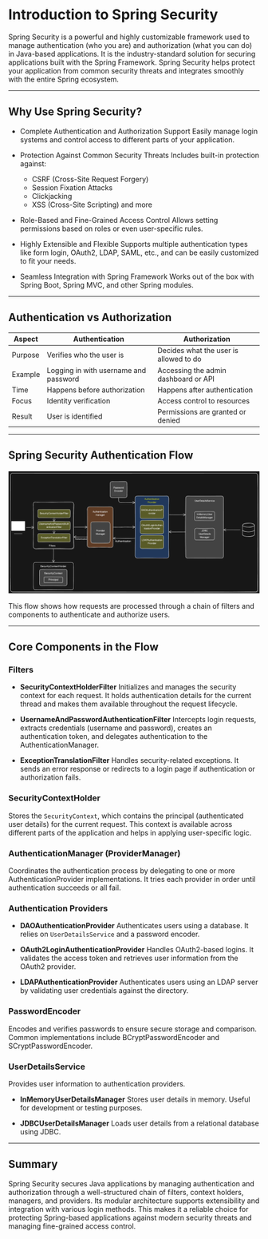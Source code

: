 # Introduction to Spring Security

Spring Security is a powerful and highly customizable framework used to manage authentication (who you are) and authorization (what you can do) in Java-based applications. It is the industry-standard solution for securing applications built with the Spring Framework. Spring Security helps protect your application from common security threats and integrates smoothly with the entire Spring ecosystem.

---

## Why Use Spring Security?

* Complete Authentication and Authorization Support
  Easily manage login systems and control access to different parts of your application.

* Protection Against Common Security Threats
  Includes built-in protection against:

    * CSRF (Cross-Site Request Forgery)
    * Session Fixation Attacks
    * Clickjacking
    * XSS (Cross-Site Scripting) and more

* Role-Based and Fine-Grained Access Control
  Allows setting permissions based on roles or even user-specific rules.

* Highly Extensible and Flexible
  Supports multiple authentication types like form login, OAuth2, LDAP, SAML, etc., and can be easily customized to fit your needs.

* Seamless Integration with Spring Framework
  Works out of the box with Spring Boot, Spring MVC, and other Spring modules.

---

## Authentication vs Authorization

| Aspect  | Authentication                        | Authorization                          |
| ------- | ------------------------------------- | -------------------------------------- |
| Purpose | Verifies who the user is              | Decides what the user is allowed to do |
| Example | Logging in with username and password | Accessing the admin dashboard or API   |
| Time    | Happens before authorization          | Happens after authentication           |
| Focus   | Identity verification                 | Access control to resources            |
| Result  | User is identified                    | Permissions are granted or denied      |

---

## Spring Security Authentication Flow

![Spring Security Flowchart](https://github.com/PrasuHirapara/Java/blob/main/Spring/Spring%20Security/src/Documentation/img.png?raw=true)

This flow shows how requests are processed through a chain of filters and components to authenticate and authorize users.

---

## Core Components in the Flow

### Filters

* **SecurityContextHolderFilter**
  Initializes and manages the security context for each request. It holds authentication details for the current thread and makes them available throughout the request lifecycle.

* **UsernameAndPasswordAuthenticationFilter**
  Intercepts login requests, extracts credentials (username and password), creates an authentication token, and delegates authentication to the AuthenticationManager.

* **ExceptionTranslationFilter**
  Handles security-related exceptions. It sends an error response or redirects to a login page if authentication or authorization fails.

### SecurityContextHolder

Stores the `SecurityContext`, which contains the principal (authenticated user details) for the current request. This context is available across different parts of the application and helps in applying user-specific logic.

### AuthenticationManager (ProviderManager)

Coordinates the authentication process by delegating to one or more AuthenticationProvider implementations. It tries each provider in order until authentication succeeds or all fail.

### Authentication Providers

* **DAOAuthenticationProvider**
  Authenticates users using a database. It relies on `UserDetailsService` and a password encoder.

* **OAuth2LoginAuthenticationProvider**
  Handles OAuth2-based logins. It validates the access token and retrieves user information from the OAuth2 provider.

* **LDAPAuthenticationProvider**
  Authenticates users using an LDAP server by validating user credentials against the directory.

### PasswordEncoder

Encodes and verifies passwords to ensure secure storage and comparison. Common implementations include BCryptPasswordEncoder and SCryptPasswordEncoder.

### UserDetailsService

Provides user information to authentication providers.

* **InMemoryUserDetailsManager**
  Stores user details in memory. Useful for development or testing purposes.

* **JDBCUserDetailsManager**
  Loads user details from a relational database using JDBC.

---

## Summary

Spring Security secures Java applications by managing authentication and authorization through a well-structured chain of filters, context holders, managers, and providers. Its modular architecture supports extensibility and integration with various login methods. This makes it a reliable choice for protecting Spring-based applications against modern security threats and managing fine-grained access control.
